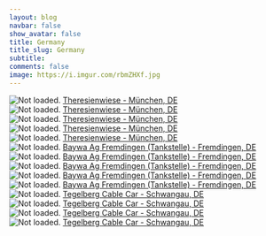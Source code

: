 ```yaml
---
layout: blog
navbar: false
show_avatar: false
title: Germany
title_slug: Germany
subtitle: 
comments: false
image: https://i.imgur.com/rbmZHXf.jpg
---
```


<div class="img-container">
  <img src="https://i.imgur.com/9tN5MCE.jpg" alt="Not loaded." class="center-block">
  <a href="https://www.google.com/maps/search/?api=1&query=48.1347167,11.5482306" target="_blank">
    <span class="img-caption-corner" style="display: inline;">Theresienwiese - München, DE</span>
  </a>  
</div> 


<div class="img-container">
  <img src="https://i.imgur.com/hjH80Um.jpg" alt="Not loaded." class="center-block">
  <a href="https://www.google.com/maps/search/?api=1&query=48.1338583,11.5482944" target="_blank">
    <span class="img-caption-corner" style="display: inline;">Theresienwiese - München, DE</span>
  </a>  
</div> 


<div class="img-container">
  <img src="https://i.imgur.com/n674ZI9.jpg" alt="Not loaded." class="center-block">
  <a href="https://www.google.com/maps/search/?api=1&query=48.1338583,11.5482944" target="_blank">
    <span class="img-caption-corner" style="display: inline;">Theresienwiese - München, DE</span>
  </a>  
</div> 


<div class="img-container">
  <img src="https://i.imgur.com/VIvXAj2.jpg" alt="Not loaded." class="center-block">
  <a href="https://www.google.com/maps/search/?api=1&query=48.1338833,11.5483472" target="_blank">
    <span class="img-caption-corner" style="display: inline;">Theresienwiese - München, DE</span>
  </a>  
</div> 


<div class="img-container">
  <img src="https://i.imgur.com/9prLnsU.jpg" alt="Not loaded." class="center-block">
  <a href="https://www.google.com/maps/search/?api=1&query=48.1309778,11.5509917" target="_blank">
    <span class="img-caption-corner" style="display: inline;">Theresienwiese - München, DE</span>
  </a>  
</div> 


<div class="img-container">
  <img src="https://i.imgur.com/zQsJmow.jpg" alt="Not loaded." class="center-block">
  <a href="https://www.google.com/maps/search/?api=1&query=48.9754703,10.4487768" target="_blank">
    <span class="img-caption-corner" style="display: inline;">Baywa Ag Fremdingen (Tankstelle) - Fremdingen, DE</span>
  </a>  
</div> 


<div class="img-container">
  <img src="https://i.imgur.com/a4zIqon.jpg" alt="Not loaded." class="center-block">
  <a href="https://www.google.com/maps/search/?api=1&query=48.9990475,10.4139560" target="_blank">
    <span class="img-caption-corner" style="display: inline;">Baywa Ag Fremdingen (Tankstelle) - Fremdingen, DE</span>
  </a>  
</div> 


<div class="img-container">
  <img src="https://i.imgur.com/rbmZHXf.jpg" alt="Not loaded." class="center-block">
  <a href="https://www.google.com/maps/search/?api=1&query=48.9239146,10.4727915" target="_blank">
    <span class="img-caption-corner" style="display: inline;">Baywa Ag Fremdingen (Tankstelle) - Fremdingen, DE</span>
  </a>  
</div> 


<div class="img-container">
  <img src="https://i.imgur.com/6MSbuhp.jpg" alt="Not loaded." class="center-block">
  <a href="https://www.google.com/maps/search/?api=1&query=48.9239146,10.4727915" target="_blank">
    <span class="img-caption-corner" style="display: inline;">Baywa Ag Fremdingen (Tankstelle) - Fremdingen, DE</span>
  </a>  
</div> 


<div class="img-container">
  <img src="https://i.imgur.com/GZMh4uD.jpg" alt="Not loaded." class="center-block">
  <a href="https://www.google.com/maps/search/?api=1&query=48.9239146,10.4727915" target="_blank">
    <span class="img-caption-corner" style="display: inline;">Baywa Ag Fremdingen (Tankstelle) - Fremdingen, DE</span>
  </a>  
</div> 


<div class="img-container">
  <img src="https://i.imgur.com/NzfXe68.jpg" alt="Not loaded." class="center-block">
  <a href="https://www.google.com/maps/search/?api=1&query=47.5680668,10.7561262" target="_blank">
    <span class="img-caption-corner" style="display: inline;">Tegelberg Cable Car - Schwangau, DE</span>
  </a>  
</div> 


<div class="img-container">
  <img src="https://i.imgur.com/JGWmQxp.jpg" alt="Not loaded." class="center-block">
  <a href="https://www.google.com/maps/search/?api=1&query=47.5680667,10.7561261" target="_blank">
    <span class="img-caption-corner" style="display: inline;">Tegelberg Cable Car - Schwangau, DE</span>
  </a>  
</div> 


<div class="img-container">
  <img src="https://i.imgur.com/lTtAoNU.jpg" alt="Not loaded." class="center-block">
  <a href="https://www.google.com/maps/search/?api=1&query=47.5680084,10.7561667" target="_blank">
    <span class="img-caption-corner" style="display: inline;">Tegelberg Cable Car - Schwangau, DE</span>
  </a>  
</div> 


<div class="img-container">
  <img src="https://i.imgur.com/Lsao1nI.jpg" alt="Not loaded." class="center-block">
  <a href="https://www.google.com/maps/search/?api=1&query=47.6088517,10.7992266" target="_blank">
    <span class="img-caption-corner" style="display: inline;">Tegelberg Cable Car - Schwangau, DE</span>
  </a>  
</div> 

